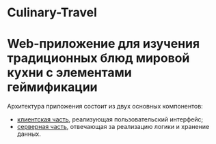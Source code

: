 # Culinary-Travel

<h1> Web-приложение для изучения традиционных блюд мировой кухни с элементами геймификации </h1>

Архитектура приложения состоит из двух основных компонентов:
- <a href="https://github.com/nikasuschinskaya/Culinary-Travel-Front">клиентская часть</a>, реализующая пользовательский интерфейс;
-	<a href="https://github.com/pxmiu/culinary-travel">серверная часть</a>, отвечающая за реализацию логики и хранение данных.


